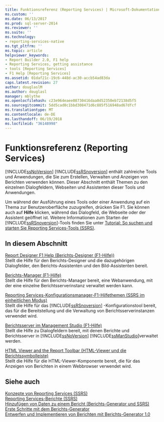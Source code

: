 ```yaml
---
title: Funktionsreferenz (Reporting Services) | Microsoft-Dokumentation
ms.custom: ''
ms.date: 06/13/2017
ms.prod: sql-server-2014
ms.reviewer: ''
ms.suite: ''
ms.technology:
- reporting-services-native
ms.tgt_pltfrm: ''
ms.topic: article
helpviewer_keywords:
- Report Builder 2.0, F1 help
- Reporting Services, getting assistance
- tools [Reporting Services]
- F1 Help [Reporting Services]
ms.assetid: 01daf21c-19c6-448d-ac30-accb54ad83da
caps.latest.revision: 27
author: douglaslM
ms.author: douglasl
manager: mblythe
ms.openlocfilehash: c23e964eaee08730416daa0d52350eb72138d5f5
ms.sourcegitcommit: 5dd5cad0c1bbd308471d6c885f516948ad67dfcf
ms.translationtype: MT
ms.contentlocale: de-DE
ms.lasthandoff: 06/19/2018
ms.locfileid: "36148998"
---
```

# <a name="feature-reference-reporting-services"></a>Funktionsreferenz (Reporting Services)
  [!INCLUDE[ssNoVersion](../includes/ssnoversion-md.md)] [!INCLUDE[ssRSnoversion](../includes/ssrsnoversion-md.md)] enthält zahlreiche Tools und Anwendungen, die Sie zum Erstellen, Verwalten und Anzeigen von Berichten verwenden können. Dieser Abschnitt enthält Themen zu den einzelnen Dialogfeldern, Webseiten und Assistenten dieser Tools und Anwendungen.  
  
 Um während der Ausführung eines Tools oder einer Anwendung auf ein Thema zur Benutzeroberfläche zuzugreifen, drücken Sie F1. Sie können auch auf **Hilfe** klicken, während das Dialogfeld, die Webseite oder der Assistent geöffnet ist. Weitere Informationen zum Starten der [!INCLUDE[ssRSnoversion](../includes/ssrsnoversion-md.md)]-Tools finden Sie unter [Tutorial: So suchen und starten Sie Reporting Services-Tools (SSRS)](tools/tutorial-how-to-locate-and-start-reporting-services-tools-ssrs.md).  
  
## <a name="in-this-section"></a>In diesem Abschnitt  
 [Report Designer F1 Help (Berichts-Designer (F1-Hilfe))](tools/report-designer-f1-help.md)  
 Stellt die Hilfe für den Berichts-Designer und die dazugehörigen Dialogfelder, den Berichts-Assistenten und den Bild-Assistenten bereit.  
  
 [Berichts-Manager (F1-Hilfe)](../../2014/reporting-services/report-manager-f1-help.md)  
 Stellt die Hilfe für den Berichts-Manager bereit, eine Webanwendung, mit der eine einzelne Berichtsserverinstanz verwaltet werden kann.  
  
 [Reporting Services-Konfigurationsmanager-F1-Hilfethemen &#40;SSRS im einheitlichen Modus&#41;](../../2014/sql-server/install/reporting-services-configuration-manager-f1-help-topics-ssrs-native-mode.md)  
 Stellt die Hilfe für das [!INCLUDE[ssRSnoversion](../includes/ssrsnoversion-md.md)] -Konfigurationstool bereit, das für die Bereitstellung und die Verwaltung von Berichtsserverinstanzen verwendet wird.  
  
 [Berichtsserver im Management Studio (F1-Hilfe)](tools/report-server-in-management-studio-f1-help.md)  
 Stellt die Hilfe zu Dialogfeldern bereit, mit denen Berichte und Berichtsserver in [!INCLUDE[ssNoVersion](../includes/ssnoversion-md.md)] [!INCLUDE[ssManStudio](../includes/ssmanstudio-md.md)]verwaltet werden.  
  
 [HTML Viewer and the Report Toolbar (HTML-Viewer und die Berichtssymbolleiste)](html-viewer-and-the-report-toolbar.md)  
 Stellt die Hilfe für die HTML-Viewer-Komponente bereit, die für das Anzeigen von Berichten in einem Webbrowser verwendet wird.  
  
## <a name="see-also"></a>Siehe auch  
 [Konzepte von Reporting Services (SSRS)](reporting-services-concepts-ssrs.md)   
 [Reporting Services-Berichte (SSRS)](reports/reporting-services-reports-ssrs.md)   
 [Hinzufügen von Daten zu einem Bericht &#40;Berichts-Generator und SSRS&#41;](report-data/report-datasets-ssrs.md)   
 [Erste Schritte mit dem Berichts-Generator](http://www.microsoft.com/download/en/details.aspx?id=29072)   
 [Entwerfen und Implementieren von Berichten mit Berichts-Generator 1.0](http://go.microsoft.com/fwlink/?LinkId=142601)  
  
  